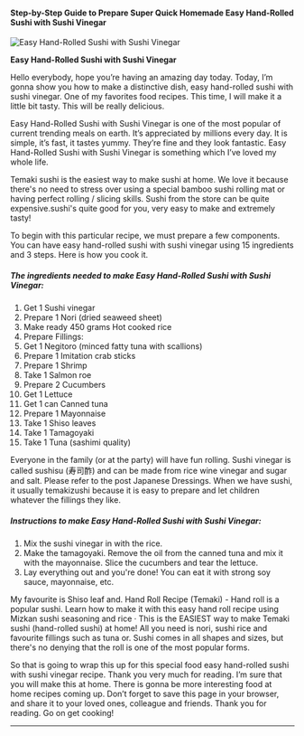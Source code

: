             

#### Step-by-Step Guide to Prepare Super Quick Homemade Easy Hand-Rolled Sushi with Sushi Vinegar

![Easy Hand-Rolled Sushi with Sushi Vinegar](https://img-global.cpcdn.com/recipes/5195370138173440/751x532cq70/easy-hand-rolled-sushi-with-sushi-vinegar-recipe-main-photo.jpg)

**Easy Hand-Rolled Sushi with Sushi Vinegar**

Hello everybody, hope you’re having an amazing day today. Today, I’m gonna show you how to make a distinctive dish, easy hand-rolled sushi with sushi vinegar. One of my favorites food recipes. This time, I will make it a little bit tasty. This will be really delicious.

Easy Hand-Rolled Sushi with Sushi Vinegar is one of the most popular of current trending meals on earth. It’s appreciated by millions every day. It is simple, it’s fast, it tastes yummy. They’re fine and they look fantastic. Easy Hand-Rolled Sushi with Sushi Vinegar is something which I’ve loved my whole life.

Temaki sushi is the easiest way to make sushi at home. We love it because there's no need to stress over using a special bamboo sushi rolling mat or having perfect rolling / slicing skills. Sushi from the store can be quite expensive.sushi's quite good for you, very easy to make and extremely tasty!

To begin with this particular recipe, we must prepare a few components. You can have easy hand-rolled sushi with sushi vinegar using 15 ingredients and 3 steps. Here is how you cook it.

##### The ingredients needed to make Easy Hand-Rolled Sushi with Sushi Vinegar:

1.  Get 1 Sushi vinegar
2.  Prepare 1 Nori (dried seaweed sheet)
3.  Make ready 450 grams Hot cooked rice
4.  Prepare Fillings:
5.  Get 1 Negitoro (minced fatty tuna with scallions)
6.  Prepare 1 Imitation crab sticks
7.  Prepare 1 Shrimp
8.  Take 1 Salmon roe
9.  Prepare 2 Cucumbers
10.  Get 1 Lettuce
11.  Get 1 can Canned tuna
12.  Prepare 1 Mayonnaise
13.  Take 1 Shiso leaves
14.  Take 1 Tamagoyaki
15.  Take 1 Tuna (sashimi quality)

Everyone in the family (or at the party) will have fun rolling. Sushi vinegar is called sushisu (寿司酢) and can be made from rice wine vinegar and sugar and salt. Please refer to the post Japanese Dressings. When we have sushi, it usually temakizushi because it is easy to prepare and let children whatever the fillings they like.

##### Instructions to make Easy Hand-Rolled Sushi with Sushi Vinegar:

1.  Mix the sushi vinegar in with the rice.
2.  Make the tamagoyaki. Remove the oil from the canned tuna and mix it with the mayonnaise. Slice the cucumbers and tear the lettuce.
3.  Lay everything out and you're done! You can eat it with strong soy sauce, mayonnaise, etc.

My favourite is Shiso leaf and. Hand Roll Recipe (Temaki) - Hand roll is a popular sushi. Learn how to make it with this easy hand roll recipe using Mizkan sushi seasoning and rice · This is the EASIEST way to make Temaki sushi (hand-rolled sushi) at home! All you need is nori, sushi rice and favourite fillings such as tuna or. Sushi comes in all shapes and sizes, but there's no denying that the roll is one of the most popular forms.

So that is going to wrap this up for this special food easy hand-rolled sushi with sushi vinegar recipe. Thank you very much for reading. I’m sure that you will make this at home. There is gonna be more interesting food at home recipes coming up. Don’t forget to save this page in your browser, and share it to your loved ones, colleague and friends. Thank you for reading. Go on get cooking!

* * *